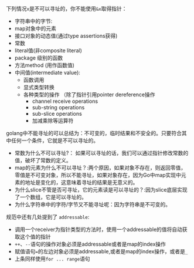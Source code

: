 下列情况`x`是不可以寻址的，你不能使用`&x`取得指针：

- 字符串中的字节:
- map对象中的元素
- 接口对象的动态值(通过type assertions获得)
- 常数
- literal值(非composite literal)
- package 级别的函数
- 方法method (用作函数值)
- 中间值(intermediate value):
  - 函数调用
  - 显式类型转换
  - 各种类型的操作 （除了指针引用pointer dereference操作
    - channel receive operations
    - sub-string operations
    - sub-slice operations
    - 加减乘除等运算符



golang中不能寻址的可以总结为：不可变的，临时结果和不安全的。只要符合其中任何一个条件，它就是不可以寻址的。





- 常数为什么不可以寻址?： 如果可以寻址的话，我们可以通过指针修改常数的值，破坏了常数的定义。
- map的元素为什么不可以寻址？:两个原因，如果对象不存在，则返回零值，零值是不可变对象，所以不能寻址，如果对象存在，因为Go中map实现中元素的地址是变化的，这意味着寻址的结果是无意义的。
- 为什么slice不管是否可寻址，它的元素读是可以寻址的？:因为slice底层实现了一个数组，它是可以寻址的。
- 为什么字符串中的字符/字节又不能寻址呢：因为字符串是不可变的。

规范中还有几处提到了 `addressable`:

- 调用一个receiver为指针类型的方法时，使用一个addressable的值将自动获取这个值的指针
- `++`、`--`语句的操作对象必须是addressable或者是map的index操作
- 赋值语句`=`的左边对象必须是addressable,或者是map的index操作，或者是`_`
- 上条同样使用`for ... range`语句



